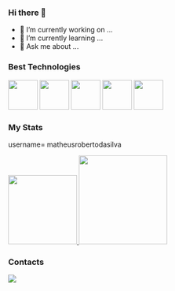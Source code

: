 ### Hi there 👋

- 🔭 I’m currently working on ...
- 🌱 I’m currently learning ...
- 💬 Ask me about ...

### Best Technologies

<div>
  <img src="https://cdn.jsdelivr.net/gh/devicons/devicon/icons/html5/html5-original.svg" width="60"/>        
  <img src="https://cdn.jsdelivr.net/gh/devicons/devicon/icons/css3/css3-original.svg" width="60"/> 
  <img src="https://cdn.jsdelivr.net/gh/devicons/devicon/icons/javascript/javascript-original.svg" width="60"/>        
  <img src="https://cdn.jsdelivr.net/gh/devicons/devicon/icons/nodejs/nodejs-original.svg" width="60"/>
  <img src="https://cdn.jsdelivr.net/gh/devicons/devicon/icons/react/react-original.svg" width="60"/>       
</div>

### My Stats
username= matheusrobertodasilva
<div>
  <a href="https://github.com/matheusrobertodasilva">
    <img height="140em" src="https://github-readme-stats-sigma-five.vercel.app/api/top-langs/?username=matheusrobertodasilva&layout=compact&langs_count=7&theme=dark"/>
    <img height="180em" src="https://github-readme-stats-sigma-five.vercel.app/api?username=matheusrobertodasilva&show_icons=true&theme=dark"/>
  </a>
</div>

### Contacts
<div>
  <a href="https://www.linkedin.com/in/matheusrobertodasilva/"><img src="https://img.shields.io/badge/LinkedIn-0077B5?style=for-the-badge&logo=linkedin&logoColor=white"/></a>
  <a href=""><img src"https://img.shields.io/badge/Gmail-D14836?style=for-the-badge&logo=gmail&logoColor=white"/></a>
</div>
